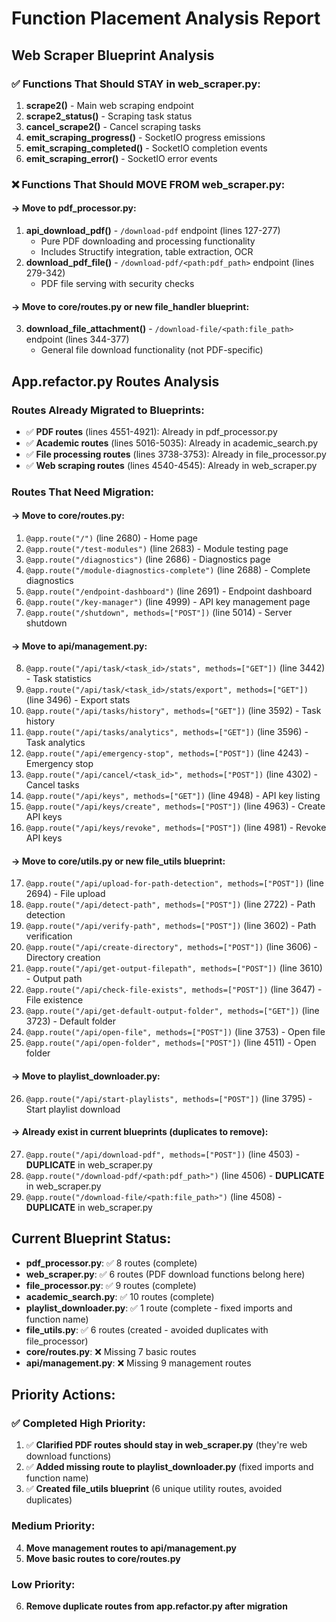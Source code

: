 # Function Placement Analysis Report

## Web Scraper Blueprint Analysis

### ✅ Functions That Should STAY in web_scraper.py:
1. **scrape2()** - Main web scraping endpoint
2. **scrape2_status()** - Scraping task status 
3. **cancel_scrape2()** - Cancel scraping tasks
4. **emit_scraping_progress()** - SocketIO progress emissions
5. **emit_scraping_completed()** - SocketIO completion events
6. **emit_scraping_error()** - SocketIO error events

### ❌ Functions That Should MOVE FROM web_scraper.py:

#### → Move to pdf_processor.py:
1. **api_download_pdf()** - `/download-pdf` endpoint (lines 127-277)
   - Pure PDF downloading and processing functionality
   - Includes Structify integration, table extraction, OCR
2. **download_pdf_file()** - `/download-pdf/<path:pdf_path>` endpoint (lines 279-342)
   - PDF file serving with security checks

#### → Move to core/routes.py or new file_handler blueprint:
3. **download_file_attachment()** - `/download-file/<path:file_path>` endpoint (lines 344-377)
   - General file download functionality (not PDF-specific)

## App.refactor.py Routes Analysis

### Routes Already Migrated to Blueprints:
- ✅ **PDF routes** (lines 4551-4921): Already in pdf_processor.py
- ✅ **Academic routes** (lines 5016-5035): Already in academic_search.py  
- ✅ **File processing routes** (lines 3738-3753): Already in file_processor.py
- ✅ **Web scraping routes** (lines 4540-4545): Already in web_scraper.py

### Routes That Need Migration:

#### → Move to **core/routes.py**:
1. `@app.route("/")` (line 2680) - Home page
2. `@app.route("/test-modules")` (line 2683) - Module testing page
3. `@app.route("/diagnostics")` (line 2686) - Diagnostics page
4. `@app.route("/module-diagnostics-complete")` (line 2688) - Complete diagnostics
5. `@app.route("/endpoint-dashboard")` (line 2691) - Endpoint dashboard
6. `@app.route("/key-manager")` (line 4999) - API key management page
7. `@app.route("/shutdown", methods=["POST"])` (line 5014) - Server shutdown

#### → Move to **api/management.py**:
8. `@app.route("/api/task/<task_id>/stats", methods=["GET"])` (line 3442) - Task statistics
9. `@app.route("/api/task/<task_id>/stats/export", methods=["GET"])` (line 3496) - Export stats
10. `@app.route("/api/tasks/history", methods=["GET"])` (line 3592) - Task history
11. `@app.route("/api/tasks/analytics", methods=["GET"])` (line 3596) - Task analytics
12. `@app.route("/api/emergency-stop", methods=["POST"])` (line 4243) - Emergency stop
13. `@app.route("/api/cancel/<task_id>", methods=["POST"])` (line 4302) - Cancel tasks
14. `@app.route("/api/keys", methods=["GET"])` (line 4948) - API key listing
15. `@app.route("/api/keys/create", methods=["POST"])` (line 4963) - Create API keys
16. `@app.route("/api/keys/revoke", methods=["POST"])` (line 4981) - Revoke API keys

#### → Move to **core/utils.py** or new **file_utils** blueprint:
17. `@app.route("/api/upload-for-path-detection", methods=["POST"])` (line 2694) - File upload
18. `@app.route("/api/detect-path", methods=["POST"])` (line 2722) - Path detection
19. `@app.route("/api/verify-path", methods=["POST"])` (line 3602) - Path verification
20. `@app.route("/api/create-directory", methods=["POST"])` (line 3606) - Directory creation
21. `@app.route("/api/get-output-filepath", methods=["POST"])` (line 3610) - Output path
22. `@app.route("/api/check-file-exists", methods=["POST"])` (line 3647) - File existence
23. `@app.route("/api/get-default-output-folder", methods=["GET"])` (line 3723) - Default folder
24. `@app.route("/api/open-file", methods=["POST"])` (line 3753) - Open file
25. `@app.route("/api/open-folder", methods=["POST"])` (line 4511) - Open folder

#### → Move to **playlist_downloader.py**:
26. `@app.route("/api/start-playlists", methods=["POST"])` (line 3795) - Start playlist download

#### → Already exist in current blueprints (duplicates to remove):
27. `@app.route("/api/download-pdf", methods=["POST"])` (line 4503) - **DUPLICATE** in web_scraper.py
28. `@app.route("/download-pdf/<path:pdf_path>")` (line 4506) - **DUPLICATE** in web_scraper.py
29. `@app.route("/download-file/<path:file_path>")` (line 4508) - **DUPLICATE** in web_scraper.py

## Current Blueprint Status:

- **pdf_processor.py**: ✅ 8 routes (complete)
- **web_scraper.py**: ✅ 6 routes (PDF download functions belong here)
- **file_processor.py**: ✅ 9 routes (complete)
- **academic_search.py**: ✅ 10 routes (complete)
- **playlist_downloader.py**: ✅ 1 route (complete - fixed imports and function name)
- **file_utils.py**: ✅ 6 routes (created - avoided duplicates with file_processor)
- **core/routes.py**: ❌ Missing 7 basic routes
- **api/management.py**: ❌ Missing 9 management routes

## Priority Actions:

### ✅ Completed High Priority:
1. ✅ **Clarified PDF routes should stay in web_scraper.py** (they're web download functions)
2. ✅ **Added missing route to playlist_downloader.py** (fixed imports and function name)
3. ✅ **Created file_utils blueprint** (6 unique utility routes, avoided duplicates)

### Medium Priority:
4. **Move management routes to api/management.py**
5. **Move basic routes to core/routes.py**

### Low Priority:
6. **Remove duplicate routes from app.refactor.py after migration**